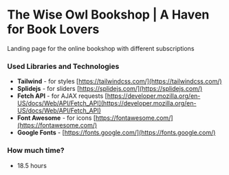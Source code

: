 # The Wise Owl Bookshop | A Haven for Book Lovers

Landing page for the online bookshop with different subscriptions

### Used Libraries and Technologies

- **Tailwind** - for styles [https://tailwindcss.com/](https://tailwindcss.com/)
- **Splidejs** - for sliders [https://splidejs.com/](https://splidejs.com/)
- **Fetch API** - for AJAX requests [https://developer.mozilla.org/en-US/docs/Web/API/Fetch_API](https://developer.mozilla.org/en-US/docs/Web/API/Fetch_API)
- **Font Awesome** - for icons [https://fontawesome.com/](https://fontawesome.com/)
- **Google Fonts** - [https://fonts.google.com/](https://fonts.google.com/)


### How much time?

- 18.5 hours
